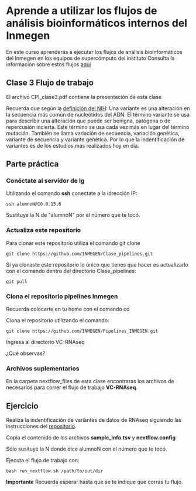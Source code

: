 # Aprende a utilizar los flujos de análisis bioinformáticos internos del Inmegen
En este curso aprenderás a ejecutar los flujos de análisis bioinformáticos del Inmegen en los equipos de supercómputo del instituto
Consulta la información sobre estos flujos [aquí](https://serviciosbio.inmegen.gob.mx/)

## Clase 3 Flujo de trabajo 
El archivo CPI_clase3.pdf contiene la presentación de esta clase

Recuerda que según la [definición del NIH](https://www.cancer.gov/espanol/publicaciones/diccionarios/diccionario-genetica/def/variante): Una variante es una alteración en la secuencia más común de nucleótidos del ADN. El término variante se usa para describir una alteración que puede ser benigna, patógena o de repercusión incierta. Este término se usa cada vez más en lugar del término mutación. También se llama variación de secuencia, variación genética, variante de secuencia y variante genética. Por lo que la indentificación de variantes es de los estudios más realizados hoy en día.

## Parte práctica
### Conéctate al servidor de lg

Utilizando el comando **ssh** conectate a la idrección IP:


	ssh alumnoN@10.0.15.6 

Sustituye la N de "alumnoN" por el número que te tocó.

### Actualiza este repositorio

Para clonar este repositorio utiliza el comando git clone

	git clone https://github.com/INMEGEN/Clase_pipelines.git

Si ya clonaste este repositorio lo único que tienes que hacer es actualizarlo con el comando dentro del directorio Clase_pipelines:

	git pull

### Clona el repositorio pipelines Inmegen

Recuerda colocarte en tu home con el comando cd

Clona el repositorio utilizando el comando:

	git clone https://github.com/INMEGEN/Pipelines_INMEGEN.git

Ingresa al directorio VC-RNAseq 

¿Qué observas?

### Archivos suplementarios

En la carpeta nextflow_files de esta clase encontraras los archivos de necesarios para correr el flujo de trabajo **VC-RNAseq**.

## Ejercicio
Realiza la indentificación de variantes de datos de RNAseq siguiendo las instrucciones del [repositorio](https://github.com/INMEGEN/Pipelines_INMEGEN/tree/Principal/VC-RNAseq).

Copia el contenido de los archivos **sample_info.tsv** y **nextflow.config**

Sólo susituye la N donde dice alumnoN con el número que te tocó.

Ejecuta el flujo de trabajo con:

	bash run_nextflow.sh /path/to/out/dir

 **Importante** Recuerda esperar hasta que se te indique que corras tu flujo.
